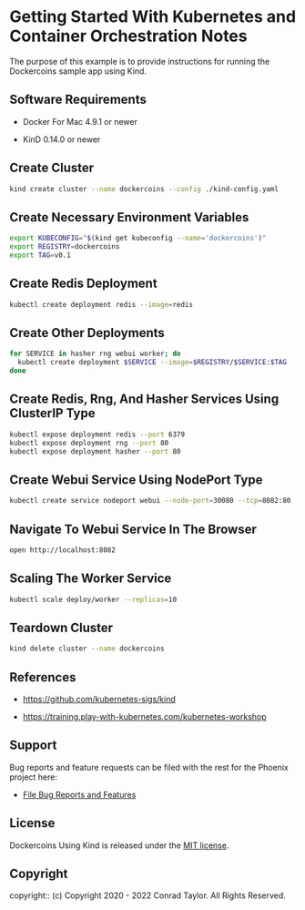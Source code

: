 # Getting Started With Kubernetes and Container Orchestration Notes

The purpose of this example is to provide instructions for running the Dockercoins sample app using Kind.

## Software Requirements

- Docker For Mac 4.9.1 or newer

- KinD 0.14.0 or newer

## Create Cluster

```zsh
kind create cluster --name dockercoins --config ./kind-config.yaml
```

## Create Necessary Environment Variables

```zsh
export KUBECONFIG="$(kind get kubeconfig --name='dockercoins')"
export REGISTRY=dockercoins
export TAG=v0.1
```

## Create Redis Deployment

```zsh
kubectl create deployment redis --image=redis
```

## Create Other Deployments

```zsh
for SERVICE in hasher rng webui worker; do
  kubectl create deployment $SERVICE --image=$REGISTRY/$SERVICE:$TAG
done
```

## Create Redis, Rng, And Hasher Services Using ClusterIP Type

```zsh
kubectl expose deployment redis --port 6379
kubectl expose deployment rng --port 80
kubectl expose deployment hasher --port 80
```

## Create Webui Service Using NodePort Type

```zsh
kubectl create service nodeport webui --node-port=30080 --tcp=8082:80
```

## Navigate To Webui Service In The Browser

```zsh
open http://localhost:8082
```

## Scaling The Worker Service

```zsh
kubectl scale deploy/worker --replicas=10
```

## Teardown Cluster

```zsh
kind delete cluster --name dockercoins
```

## References

- https://github.com/kubernetes-sigs/kind

- https://training.play-with-kubernetes.com/kubernetes-workshop

## Support

Bug reports and feature requests can be filed with the rest for the Phoenix project here:

- [File Bug Reports and Features](https://github.com/conradwt/dockercoins-using-kind/issues)

## License

Dockercoins Using Kind is released under the [MIT license](./LICENSE.md).

## Copyright

copyright:: (c) Copyright 2020 - 2022 Conrad Taylor. All Rights Reserved.
